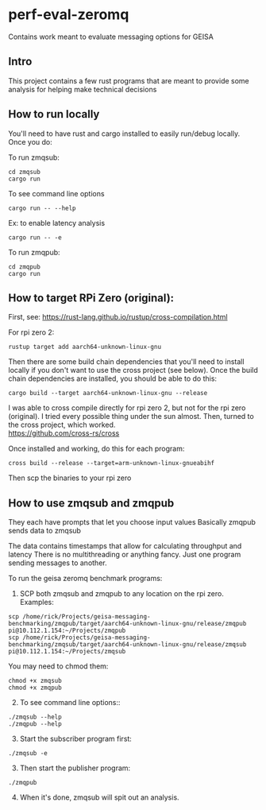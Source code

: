 # perf-eval-zeromq
Contains work meant to evaluate messaging options for GEISA

## Intro

This project contains a few rust programs that are meant to provide some analysis for helping make technical decisions


## How to run locally
You'll need to have rust and cargo installed to easily run/debug locally.  Once you do:

To run zmqsub:
```
cd zmqsub
cargo run
```
To see command line options
```
cargo run -- --help
```
Ex: to enable latency analysis
```
cargo run -- -e
```

To run zmqpub:
```
cd zmqpub
cargo run
```

## How to target RPi Zero (original):
First, see:
https://rust-lang.github.io/rustup/cross-compilation.html


For rpi zero 2:
```
rustup target add aarch64-unknown-linux-gnu
```

Then there are some build chain dependencies that you'll need to install locally if you don't want to use the cross project (see below).  Once the build chain dependencies are installed, you should be able to do this:

```
cargo build --target aarch64-unknown-linux-gnu --release
```


I was able to cross compile directly for rpi zero 2, but not for the rpi zero (original).   I tried every possible thing under the sun almost.   Then, turned to the cross project, which worked.  
https://github.com/cross-rs/cross

Once installed and working, do this for each program:
```
cross build --release --target=arm-unknown-linux-gnueabihf
```

Then scp the binaries to your rpi zero


## How to use zmqsub and zmqpub

They each have prompts that let you choose input values
Basically zmqpub sends data to zmqsub

The data contains timestamps that allow for calculating throughput and latency
There is no multithreading or anything fancy.   Just one program sending messages to another.

To run the geisa zeromq benchmark programs:

1. SCP both zmqsub and zmqpub to any location on the rpi zero.  Examples:

```
scp /home/rick/Projects/geisa-messaging-benchmarking/zmqpub/target/aarch64-unknown-linux-gnu/release/zmqpub pi@10.112.1.154:~/Projects/zmqpub
scp /home/rick/Projects/geisa-messaging-benchmarking/zmqsub/target/aarch64-unknown-linux-gnu/release/zmqsub pi@10.112.1.154:~/Projects/zmqsub
```

You may need to chmod them:
```
chmod +x zmqsub
chmod +x zmqpub
```

2. To see command line options::
```
./zmqsub --help
./zmqpub --help
```

3. Start the subscriber program first:
```
./zmqsub -e
```


3. Then start the publisher program:
```
./zmqpub
```

4. When it's done, zmqsub will spit out an analysis.
